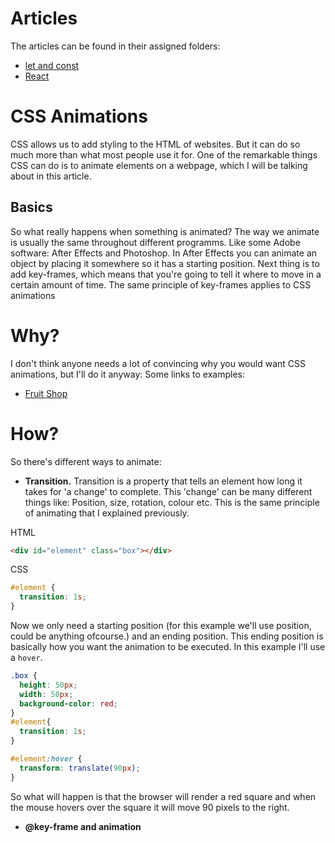 # Articles
The articles can be found in their assigned folders:
* [let and const](./let-and-const/README.md)
* [React](./react/README.md)

# CSS Animations
CSS allows us to add styling to the HTML of websites. But it can do so much more than what most people use it for. One of the remarkable things CSS can do is to animate elements on a webpage, which I will be talking about in this article.

## Basics
So what really happens when something is animated? The way we animate is usually the same throughout different programms. Like some Adobe software: After Effects and Photoshop. In After Effects you can animate an object by placing it somewhere so it has a starting position. Next thing is to add key-frames, which means that you're going to tell it where to move in a certain amount of time. The same principle of key-frames applies to CSS animations

# Why?
I don't think anyone needs a lot of convincing why you would want CSS animations, but I'll do it anyway:
Some links to examples: 
* [Fruit Shop](https://codepen.io/jonitrythall/pen/kzcnC)

# How?
So there's different ways to animate:
* **Transition.** Transition is a property that tells an element how long it takes for 'a change' to complete.
This 'change' can be many different things like: Position, size, rotation, colour etc. This is the same principle of animating that I explained previously.

HTML
```HTML
<div id="element" class="box"></div>
```
CSS
```CSS
#element {
  transition: 1s;
}
```
 Now we only need a starting position (for this example we'll use position, could be anything ofcourse.) and an ending position. This ending position is basically how you want the animation to be executed. In this example I'll use a `hover`.

 ```CSS
 .box {
   height: 50px;
   width: 50px;
   background-color: red;
 }
 #element{
   transition: 1s;
 }

 #element:hover {
   transform: translate(90px);
 }
 ```

 So what will happen is that the browser will render a red square and when the mouse hovers over the square it will move 90 pixels to the right. 

 * **@key-frame and animation**

